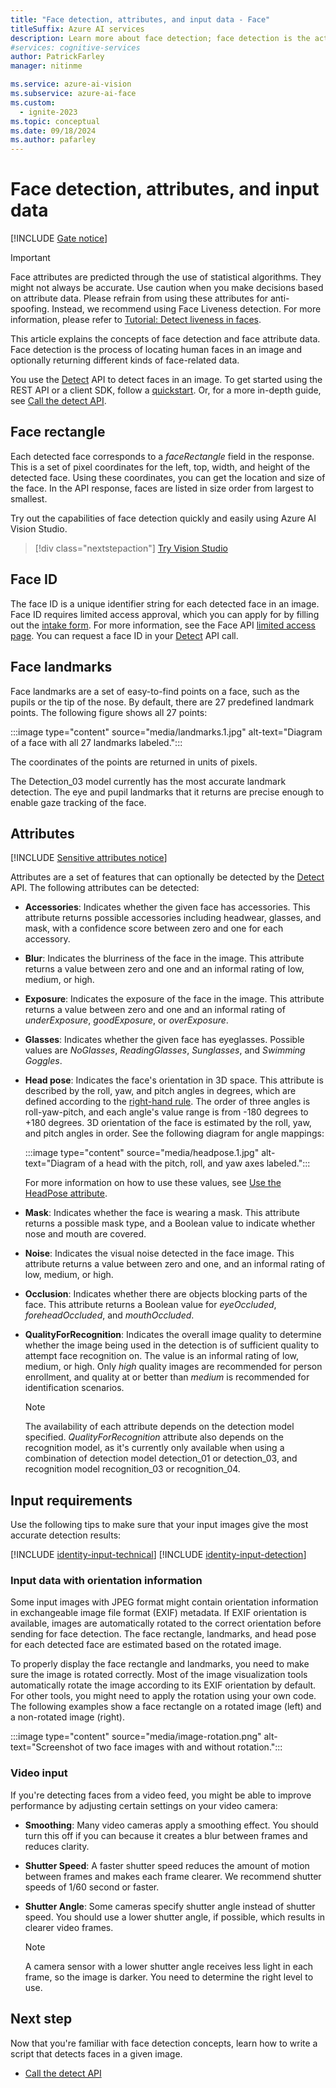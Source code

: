 ```yaml
---
title: "Face detection, attributes, and input data - Face"
titleSuffix: Azure AI services
description: Learn more about face detection; face detection is the action of locating human faces in an image and optionally returning different kinds of face-related data.
#services: cognitive-services
author: PatrickFarley
manager: nitinme

ms.service: azure-ai-vision
ms.subservice: azure-ai-face
ms.custom:
  - ignite-2023
ms.topic: conceptual
ms.date: 09/18/2024
ms.author: pafarley
---
```


# Face detection, attributes, and input data

[!INCLUDE [Gate notice](./includes/identity-gate-notice.md)]

> [!IMPORTANT]
> Face attributes are predicted through the use of statistical algorithms. They might not always be accurate. Use caution when you make decisions based on attribute data. Please refrain from using these attributes for anti-spoofing. Instead, we recommend using Face Liveness detection. For more information, please refer to [Tutorial: Detect liveness in faces](/azure/ai-services/computer-vision/tutorials/liveness). 

This article explains the concepts of face detection and face attribute data. Face detection is the process of locating human faces in an image and optionally returning different kinds of face-related data.

You use the [Detect] API to detect faces in an image. To get started using the REST API or a client SDK, follow a [quickstart](./quickstarts-sdk/identity-client-library.md). Or, for a more in-depth guide, see [Call the detect API](./how-to/identity-detect-faces.md).

## Face rectangle

Each detected face corresponds to a *faceRectangle* field in the response. This is a set of pixel coordinates for the left, top, width, and height of the detected face. Using these coordinates, you can get the location and size of the face. In the API response, faces are listed in size order from largest to smallest.

Try out the capabilities of face detection quickly and easily using Azure AI Vision Studio.
> [!div class="nextstepaction"]
> [Try Vision Studio](https://portal.vision.cognitive.azure.com/)

## Face ID

The face ID is a unique identifier string for each detected face in an image. Face ID requires limited access approval, which you can apply for by filling out the [intake form](https://aka.ms/facerecognition). For more information, see the Face API [limited access page](/legal/cognitive-services/computer-vision/limited-access-identity?context=%2Fazure%2Fcognitive-services%2Fcomputer-vision%2Fcontext%2Fcontext). You can request a face ID in your [Detect] API call.

## Face landmarks

Face landmarks are a set of easy-to-find points on a face, such as the pupils or the tip of the nose. By default, there are 27 predefined landmark points. The following figure shows all 27 points:

:::image type="content" source="media/landmarks.1.jpg" alt-text="Diagram of a face with all 27 landmarks labeled.":::

The coordinates of the points are returned in units of pixels.

The Detection_03 model currently has the most accurate landmark detection. The eye and pupil landmarks that it returns are precise enough to enable gaze tracking of the face.

## Attributes

[!INCLUDE [Sensitive attributes notice](./includes/identity-sensitive-attributes.md)]

Attributes are a set of features that can optionally be detected by the [Detect] API. The following attributes can be detected:

* **Accessories**: Indicates whether the given face has accessories. This attribute returns possible accessories including headwear, glasses, and mask, with a confidence score between zero and one for each accessory.
* **Blur**: Indicates the blurriness of the face in the image. This attribute returns a value between zero and one and an informal rating of low, medium, or high.
* **Exposure**: Indicates the exposure of the face in the image. This attribute returns a value between zero and one and an informal rating of *underExposure*, *goodExposure*, or *overExposure*.
* **Glasses**: Indicates whether the given face has eyeglasses. Possible values are *NoGlasses*, *ReadingGlasses*, *Sunglasses*, and *Swimming Goggles*.
* **Head pose**: Indicates the face's orientation in 3D space. This attribute is described by the roll, yaw, and pitch angles in degrees, which are defined according to the [right-hand rule](https://en.wikipedia.org/wiki/Right-hand_rule). The order of three angles is roll-yaw-pitch, and each angle's value range is from -180 degrees to +180 degrees. 3D orientation of the face is estimated by the roll, yaw, and pitch angles in order. See the following diagram for angle mappings:

    :::image type="content" source="media/headpose.1.jpg" alt-text="Diagram of a head with the pitch, roll, and yaw axes labeled.":::

    For more information on how to use these values, see [Use the HeadPose attribute](./how-to/use-headpose.md).

* **Mask**: Indicates whether the face is wearing a mask. This attribute returns a possible mask type, and a Boolean value to indicate whether nose and mouth are covered.
* **Noise**: Indicates the visual noise detected in the face image. This attribute returns a value between zero and one, and an informal rating of low, medium, or high.
* **Occlusion**: Indicates whether there are objects blocking parts of the face. This attribute returns a Boolean value for *eyeOccluded*, *foreheadOccluded*, and *mouthOccluded*.
* **QualityForRecognition**: Indicates the overall image quality to determine whether the image being used in the detection is of sufficient quality to attempt face recognition on. The value is an informal rating of low, medium, or high. Only *high* quality images are recommended for person enrollment, and quality at or better than *medium* is recommended for identification scenarios.

    >[!NOTE]
    > The availability of each attribute depends on the detection model specified. *QualityForRecognition* attribute also depends on the recognition model, as it's currently only available when using a combination of detection model detection_01 or detection_03, and recognition model recognition_03 or recognition_04.

## Input requirements

Use the following tips to make sure that your input images give the most accurate detection results:

[!INCLUDE [identity-input-technical](includes/identity-input-technical.md)]
[!INCLUDE [identity-input-detection](includes/identity-input-detection.md)]

### Input data with orientation information

Some input images with JPEG format might contain orientation information in exchangeable image file format (EXIF) metadata. If EXIF orientation is available, images are automatically rotated to the correct orientation before sending for face detection. The face rectangle, landmarks, and head pose for each detected face are estimated based on the rotated image.

To properly display the face rectangle and landmarks, you need to make sure the image is rotated correctly. Most of the image visualization tools automatically rotate the image according to its EXIF orientation by default. For other tools, you might need to apply the rotation using your own code. The following examples show a face rectangle on a rotated image (left) and a non-rotated image (right).

:::image type="content" source="media/image-rotation.png" alt-text="Screenshot of two face images with and without rotation.":::

### Video input

If you're detecting faces from a video feed, you might be able to improve performance by adjusting certain settings on your video camera:

* **Smoothing**: Many video cameras apply a smoothing effect. You should turn this off if you can because it creates a blur between frames and reduces clarity.
* **Shutter Speed**: A faster shutter speed reduces the amount of motion between frames and makes each frame clearer. We recommend shutter speeds of 1/60 second or faster.
* **Shutter Angle**: Some cameras specify shutter angle instead of shutter speed. You should use a lower shutter angle, if possible, which results in clearer video frames.

    >[!NOTE]
    > A camera sensor with a lower shutter angle receives less light in each frame, so the image is darker. You need to determine the right level to use.

## Next step

Now that you're familiar with face detection concepts, learn how to write a script that detects faces in a given image.

* [Call the detect API](./how-to/identity-detect-faces.md)

[Detect]: /rest/api/face/face-detection-operations/detect
